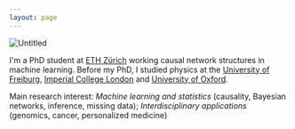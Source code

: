 ```yaml
---
layout: page
---
```


<img src="https://fritzbayer.github.io/img.JPEG" alt="Untitled" />

I'm a PhD student at [ETH Zürich](https://ethz.ch/en.html) working causal network structures in machine learning. Before my PhD, I studied physics at the [University of Freiburg](https://uni-freiburg.de/en/), [Imperial College London](https://www.imperial.ac.uk) and [University of Oxford](https://www.ox.ac.uk).

Main research interest: *Machine learning and statistics* (causality, Bayesian networks, inference, missing data); *Interdisciplinary applications* (genomics, cancer, personalized medicine)

